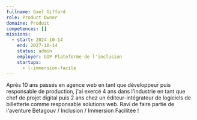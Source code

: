```yaml
---
fullname: Gael Giffard
role: Product Owner
domaine: Produit
competences: []
missions:
  - start: 2024-10-14
    end: 2027-10-14
    status: admin
    employer: GIP Plateforme de l'inclusion
    startups:
      - l-immersion-facile
---
```

Après 10 ans passés en agence web en tant que développeur puis responsable de production, j'ai exercé 4 ans dans l'industrie en tant que chef de projet digital puis 2 ans chez un éditeur-intégrateur de logiciels de billetterie comme responsable solutions web.
Ravi de faire partie de l'aventure Betagouv / Inclusion / Immersion Facilitée !